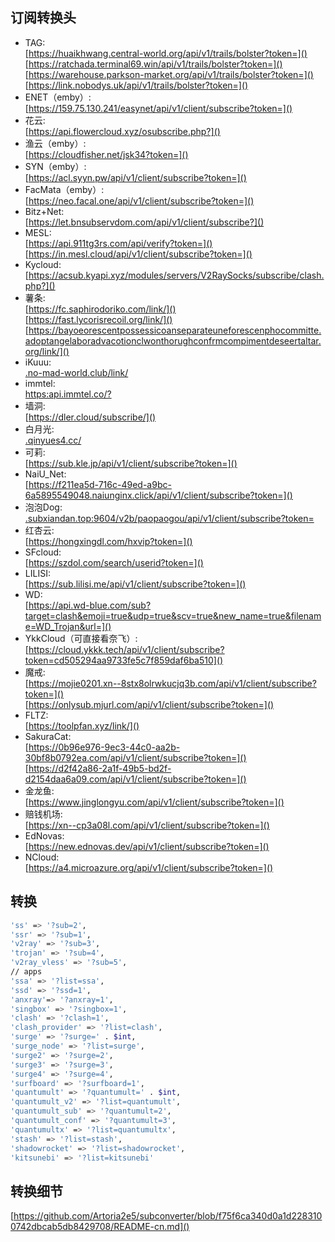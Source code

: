 ## 订阅转换头

- TAG:<br>
[https://huaikhwang.central-world.org/api/v1/trails/bolster?token=]()<br>
[https://ratchada.terminal69.win/api/v1/trails/bolster?token=]()<br>
[https://warehouse.parkson-market.org/api/v1/trails/bolster?token=]()<br>
[https://link.nobodys.uk/api/v1/trails/bolster?token=]()<br>
- ENET（emby）:<br>
[https://159.75.130.241/easynet/api/v1/client/subscribe?token=]()<br>
- 花云:<br>
[https://api.flowercloud.xyz/osubscribe.php?]()<br>
- 渔云（emby）:<br>
[https://cloudfisher.net/jsk34?token=]()<br>
- SYN（emby）:<br>
[https://acl.syyn.pw/api/v1/client/subscribe?token=]()<bdr>
- FacMata（emby）:<br>
[https://neo.facal.one/api/v1/client/subscribe?token=]()<br>
- Bitz+Net:<br>
[https://let.bnsubservdom.com/api/v1/client/subscribe?]()<br>
- MESL:<br>
[https://api.911tg3rs.com/api/verify?token=]()<br>
[https://in.mesl.cloud/api/v1/client/subscribe?token=]()<br>
- Kycloud:<br>
[https://acsub.kyapi.xyz/modules/servers/V2RaySocks/subscribe/clash.php?]()<br>
- 薯条:<br>
[https://fc.saphirodoriko.com/link/]()<br>
[https://fast.lycorisrecoil.org/link/]()<br>
[https://bayoeorescentpossessicoanseparateuneforescenphocommitte.adoptangelaboradvacotionclwonthorughconfrmcompimentdeseertaltar.org/link/]()<br>
- iKuuu:<br>
[.no-mad-world.club/link/]()<br>
- immtel:<br>
[https:api.immtel.co/?]()<br>
- 墙洞:<br>
[https://dler.cloud/subscribe/]()<br>
- 白月光:<br>
[.qinyues4.cc/]()<br>
- 可莉:<br>
[https://sub.kle.jp/api/v1/client/subscribe?token=]()<br>
- NaiU_Net:<br>
[https://f211ea5d-716c-49ed-a9bc-6a5895549048.naiunginx.click/api/v1/client/subscribe?token=]()<br>
- 泡泡Dog:<br>
[.subxiandan.top:9604/v2b/paopaogou/api/v1/client/subscribe?token=]()<br>
- 红杏云:<br>
[https://hongxingdl.com/hxvip?token=]()<br>
- SFcloud:<br>
[https://szdol.com/search/userid?token=]()<br>
- LILISI:<br>
[https://sub.lilisi.me/api/v1/client/subscribe?token=]()<br>
- WD:<br>
[https://api.wd-blue.com/sub?target=clash&emoji=true&udp=true&scv=true&new_name=true&filename=WD_Trojan&url=]()<br>
- YkkCloud（可直接看奈飞）:<br>
[https://cloud.ykkk.tech/api/v1/client/subscribe?token=cd505294aa9733fe5c7f859daf6ba510]()<br>
- 魔戒:<br>
[https://mojie0201.xn--8stx8olrwkucjq3b.com/api/v1/client/subscribe?token=]()<br>
[https://onlysub.mjurl.com/api/v1/client/subscribe?token=]()<br>
- FLTZ:<br>
[https://toolpfan.xyz/link/]()<br>
- SakuraCat:<br>
[https://0b96e976-9ec3-44c0-aa2b-30bf8b0792ea.com/api/v1/client/subscribe?token=]()<br>
[https://d2f42a86-2a1f-49b5-bd2f-d2154daa6a09.com/api/v1/client/subscribe?token=]()<br>
- 金龙鱼:<br>
[https://www.jinglongyu.com/api/v1/client/subscribe?token=]()<br>
- 赔钱机场:<br>
[https://xn--cp3a08l.com/api/v1/client/subscribe?token=]()<br>
- EdNovas:<br>
[https://new.ednovas.dev/api/v1/client/subscribe?token=]()<br>
- NCloud:<br>
[https://a4.microazure.org/api/v1/client/subscribe?token=]()<br>


## 转换
```bash
'ss' => '?sub=2',
'ssr' => '?sub=1',
'v2ray' => '?sub=3',
'trojan' => '?sub=4',
'v2ray_vless' => '?sub=5',
// apps
'ssa' => '?list=ssa',
'ssd' => '?ssd=1',
'anxray'=> '?anxray=1',
'singbox' => '?singbox=1',
'clash' => '?clash=1',
'clash_provider' => '?list=clash',
'surge' => '?surge=' . $int,
'surge_node' => '?list=surge',
'surge2' => '?surge=2',
'surge3' => '?surge=3',
'surge4' => '?surge=4',
'surfboard' => '?surfboard=1',
'quantumult' => '?quantumult=' . $int,
'quantumult_v2' => '?list=quantumult',
'quantumult_sub' => '?quantumult=2',
'quantumult_conf' => '?quantumult=3',
'quantumultx' => '?list=quantumultx',
'stash' => '?list=stash',
'shadowrocket' => '?list=shadowrocket',
'kitsunebi' => '?list=kitsunebi'
```

## 转换细节
[https://github.com/Artoria2e5/subconverter/blob/f75f6ca340d0a1d2283100742dbcab5db8429708/README-cn.md]()
